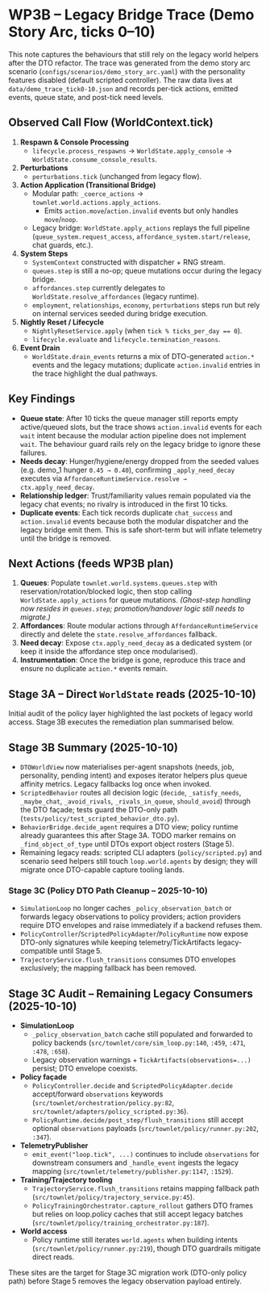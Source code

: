 # WP3B – Legacy Bridge Trace (Demo Story Arc, ticks 0–10)

This note captures the behaviours that still rely on the legacy world helpers after the DTO
refactor. The trace was generated from the demo story arc scenario (`configs/scenarios/demo_story_arc.yaml`)
with the personality features disabled (default scripted controller). The raw data lives at
`data/demo_trace_tick0-10.json` and records per-tick actions, emitted events, queue state, and
post-tick need levels.

## Observed Call Flow (WorldContext.tick)

1. **Respawn & Console Processing**
   - `lifecycle.process_respawns` → `WorldState.apply_console` → `WorldState.consume_console_results`.
2. **Perturbations**
   - `perturbations.tick` (unchanged from legacy flow).
3. **Action Application (Transitional Bridge)**
   - Modular path: `_coerce_actions` → `townlet.world.actions.apply_actions`.
     - Emits `action.move`/`action.invalid` events but only handles `move`/`noop`.
   - Legacy bridge: `WorldState.apply_actions` replays the full pipeline
     (`queue_system.request_access`, `affordance_system.start/release`, chat guards, etc.).
4. **System Steps**
   - `SystemContext` constructed with dispatcher + RNG stream.
   - `queues.step` is still a no-op; queue mutations occur during the legacy bridge.
   - `affordances.step` currently delegates to `WorldState.resolve_affordances` (legacy runtime).
   - `employment`, `relationships`, `economy`, `perturbations` steps run but rely on internal
     services seeded during bridge execution.
5. **Nightly Reset / Lifecycle**
   - `NightlyResetService.apply` (when `tick % ticks_per_day == 0`).
   - `lifecycle.evaluate` and `lifecycle.termination_reasons`.
6. **Event Drain**
   - `WorldState.drain_events` returns a mix of DTO-generated `action.*` events and the legacy
     mutations; duplicate `action.invalid` entries in the trace highlight the dual pathways.

## Key Findings

- **Queue state**: After 10 ticks the queue manager still reports empty active/queued slots, but the
  trace shows `action.invalid` events for each `wait` intent because the modular action pipeline
  does not implement `wait`. The behaviour guard rails rely on the legacy bridge to ignore these
  failures.
- **Needs decay**: Hunger/hygiene/energy dropped from the seeded values (e.g. demo_1 hunger
  `0.45 → 0.40`), confirming `_apply_need_decay` executes via
  `AffordanceRuntimeService.resolve → ctx.apply_need_decay`.
- **Relationship ledger**: Trust/familiarity values remain populated via the legacy chat events; no
  rivalry is introduced in the first 10 ticks.
- **Duplicate events**: Each tick records duplicate `chat_success` and `action.invalid` events
  because both the modular dispatcher and the legacy bridge emit them. This is safe short-term but
  will inflate telemetry until the bridge is removed.

## Next Actions (feeds WP3B plan)

1. **Queues**: Populate `townlet.world.systems.queues.step` with reservation/rotation/blocked logic,
   then stop calling `WorldState.apply_actions` for queue mutations. *(Ghost-step handling now
   resides in `queues.step`; promotion/handover logic still needs to migrate.)*
2. **Affordances**: Route modular actions through `AffordanceRuntimeService` directly and delete the
   `state.resolve_affordances` fallback.
3. **Need decay**: Expose `ctx.apply_need_decay` as a dedicated system (or keep it inside the
   affordance step once modularised).
4. **Instrumentation**: Once the bridge is gone, reproduce this trace and ensure no duplicate
   `action.*` events remain.

## Stage 3A – Direct `WorldState` reads (2025-10-10)

Initial audit of the policy layer highlighted the last pockets of legacy world access.
Stage 3B executes the remediation plan summarised below.

## Stage 3B Summary (2025-10-10)

- `DTOWorldView` now materialises per-agent snapshots (needs, job, personality, pending intent) and
  exposes iterator helpers plus queue affinity metrics. Legacy fallbacks log once when invoked.
- `ScriptedBehavior` routes all decision logic (`decide`, `_satisfy_needs`, `_maybe_chat`,
  `_avoid_rivals`, `_rivals_in_queue`, `should_avoid`) through the DTO façade; tests guard the
  DTO-only path (`tests/policy/test_scripted_behavior_dto.py`).
- `BehaviorBridge.decide_agent` requires a DTO view; policy runtime already guarantees this after Stage 3A.
  TODO marker remains on `_find_object_of_type` until DTOs export object rosters (Stage 5).
- Remaining legacy reads: scripted CLI adapters (`policy/scripted.py`) and scenario seed helpers still
  touch `loop.world.agents` by design; they will migrate once DTO-capable capture tooling lands.

### Stage 3C (Policy DTO Path Cleanup – 2025-10-10)

- `SimulationLoop` no longer caches `_policy_observation_batch` or forwards legacy observations to
  policy providers; action providers require DTO envelopes and raise immediately if a backend refuses them.
- `PolicyController`/`ScriptedPolicyAdapter`/`PolicyRuntime` now expose DTO-only signatures while
  keeping telemetry/TickArtifacts legacy-compatible until Stage 5.
- `TrajectoryService.flush_transitions` consumes DTO envelopes exclusively; the mapping fallback has
  been removed.

## Stage 3C Audit – Remaining Legacy Consumers (2025-10-10)

- **SimulationLoop**
  - `_policy_observation_batch` cache still populated and forwarded to policy backends
    (`src/townlet/core/sim_loop.py:140`, `:459`, `:471`, `:478`, `:658`).
  - Legacy observation warnings + `TickArtifacts(observations=...)` persist; DTO envelope coexists.
- **Policy façade**
  - `PolicyController.decide` and `ScriptedPolicyAdapter.decide` accept/forward `observations`
    keywords (`src/townlet/orchestration/policy.py:82`, `src/townlet/adapters/policy_scripted.py:36`).
  - `PolicyRuntime.decide/post_step/flush_transitions` still accept optional `observations`
    payloads (`src/townlet/policy/runner.py:202`, `:347`).
- **TelemetryPublisher**
  - `emit_event("loop.tick", ...)` continues to include `observations` for downstream consumers and
    `_handle_event` ingests the legacy mapping (`src/townlet/telemetry/publisher.py:1147`, `:1529`).
- **Training/Trajectory tooling**
  - `TrajectoryService.flush_transitions` retains mapping fallback path (`src/townlet/policy/trajectory_service.py:45`).
  - `PolicyTrainingOrchestrator.capture_rollout` gathers DTO frames but relies on loop.policy
    caches that still accept legacy batches (`src/townlet/policy/training_orchestrator.py:187`).
- **World access**
  - Policy runtime still iterates `world.agents` when building intents (`src/townlet/policy/runner.py:219`),
    though DTO guardrails mitigate direct reads.

These sites are the target for Stage 3C migration work (DTO-only policy path) before Stage 5 removes
the legacy observation payload entirely.
